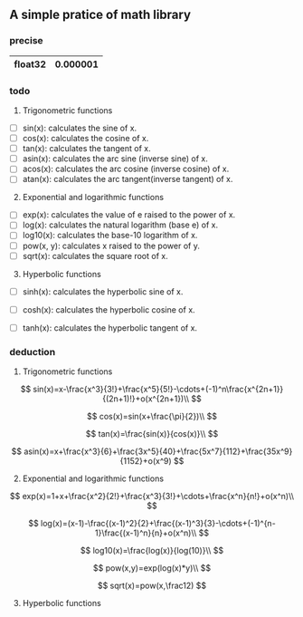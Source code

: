 ## A simple pratice of math library

### precise

| float32 | 0.000001 |
| ------- | -------- |

### todo

1. Trigonometric functions

* [ ] sin(x): calculates the sine of x.
* [ ] cos(x): calculates the cosine of x.
* [ ] tan(x): calculates the tangent of x.
* [ ] asin(x): calculates the arc sine (inverse sine) of x.
* [ ] acos(x): calculates the arc cosine (inverse cosine) of x.
* [ ] atan(x): calculates the arc tangent(inverse tangent) of x.

2. Exponential and logarithmic functions

* [ ] exp(x): calculates the value of e raised to the power of x.
* [ ] log(x): calculates the natural logarithm (base e) of x.
* [ ] log10(x): calculates the base-10 logarithm of x.
* [ ] pow(x, y): calculates x raised to the power of y.
* [ ] sqrt(x): calculates the square root of x.

3. Hyperbolic functions

* [ ] sinh(x): calculates the hyperbolic sine of x.
* [ ] cosh(x): calculates the hyperbolic cosine of x.
* [ ] tanh(x): calculates the hyperbolic tangent of x.


### deduction

1. Trigonometric functions

$$
sin(x)=x-\frac{x^3}{3!}+\frac{x^5}{5!}-\cdots+(-1)^n\frac{x^{2n+1}}{(2n+1)!}+o(x^{2n+1})\\
$$

$$
cos(x)=sin(x+\frac{\pi}{2})\\
$$

$$
tan(x)=\frac{sin(x)}{cos(x)}\\
$$

$$
asin(x)=x+\frac{x^3}{6}+\frac{3x^5}{40}+\frac{5x^7}{112}+\frac{35x^9}{1152}+o(x^9)
$$


2. Exponential and logarithmic functions

$$
exp(x)=1+x+\frac{x^2}{2!}+\frac{x^3}{3!}+\cdots+\frac{x^n}{n!}+o(x^n)\\
$$

$$
log(x)=(x-1)-\frac{(x-1)^2}{2}+\frac{(x-1)^3}{3}-\cdots+(-1)^{n-1}\frac{(x-1)^n}{n}+o(x^n)\\
$$

$$
log10(x)=\frac{log(x)}{log(10)}\\
$$

$$
pow(x,y)=exp(log(x)*y)\\
$$

$$
sqrt(x)=pow(x,\frac12)
$$


3. Hyperbolic functions
